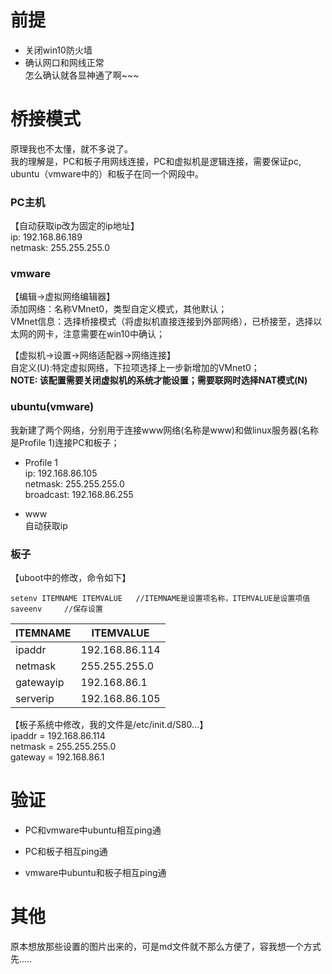 # 前提
- 关闭win10防火墙
- 确认网口和网线正常   
    怎么确认就各显神通了啊~~~

# 桥接模式 
原理我也不太懂，就不多说了。  
我的理解是，PC和板子用网线连接，PC和虚拟机是逻辑连接，需要保证pc, ubuntu（vmware中的）和板子在同一个网段中。

### PC主机  
【自动获取ip改为固定的ip地址】  
ip: 192.168.86.189  
netmask: 255.255.255.0  

### vmware  
【编辑->虚拟网络编辑器】  
添加网络：名称VMnet0，类型自定义模式，其他默认；  
VMnet信息：选择桥接模式（将虚拟机直接连接到外部网络），已桥接至，选择以太网的网卡，注意需要在win10中确认；

【虚拟机->设置->网络适配器->网络连接】  
自定义(U):特定虚拟网络，下拉项选择上一步新增加的VMnet0；  
**NOTE: 该配置需要关闭虚拟机的系统才能设置；需要联网时选择NAT模式(N)**

### ubuntu(vmware)
我新建了两个网络，分别用于连接www网络(名称是www)和做linux服务器(名称是Profile 1)连接PC和板子；

- Profile 1  
ip: 192.168.86.105  
netmask: 255.255.255.0  
broadcast: 192.168.86.255  

- www  
自动获取ip

### 板子
【uboot中的修改，命令如下】
```
setenv ITEMNAME ITEMVALUE   //ITEMNAME是设置项名称，ITEMVALUE是设置项值
saveenv     //保存设置
```
| ITEMNAME | ITEMVALUE |
| - | - |
| ipaddr | 192.168.86.114 |
| netmask | 255.255.255.0 |
| gatewayip | 192.168.86.1 |
| serverip | 192.168.86.105 |

【板子系统中修改，我的文件是/etc/init.d/S80...】  
ipaddr = 192.168.86.114  
netmask = 255.255.255.0  
gateway = 192.168.86.1  

# 验证
- PC和vmware中ubuntu相互ping通

- PC和板子相互ping通

- vmware中ubuntu和板子相互ping通

# 其他
原本想放那些设置的图片出来的，可是md文件就不那么方便了，容我想一个方式先.....